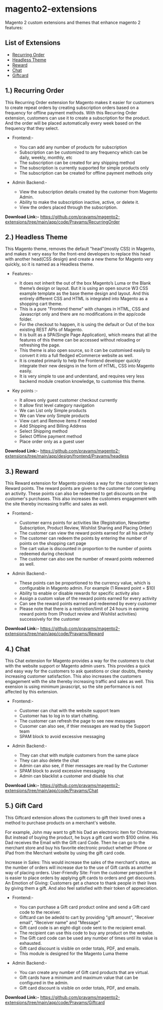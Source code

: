 # magento2-extensions
Magento 2 custom extensions and themes that enhance magento 2 features:

## List of Extensions

* [Recurring Order](#1-recurring-order)
* [Headless Theme](#2-headless-theme)
* [Reward](#3-reward)
* [Chat](#4-chat)
* [Giftcard](#5-giftcard)

## 1.) Recurring Order

This Recurring Order extension for Magento makes it easier for customers to create repeat orders by creating subscription orders based on a frequency for offline payment methods.  With this Recurring Order extension, customers can use it to create a subscription for the product. And the order will be placed automatically every week based on the frequency that they select.

* Frontend:-

    * You can add any number of products for subscription
    * Subscription can be customized to any frequency which can be daily, weekly, monthly, etc
    * The subscription can be created for any shipping method
    * The subscription is currently supported for simple products only
    * The subscription can be created for offline payment methods only
 
* Admin Backend:-

    * View the subscription details created by the customer from Magento Admin.
    * Ability to make the subscription inactive, active, or delete it.
    * View the orders placed through the subscription.

**Download Link:-** <https://github.com/pravams/magento2-extensions/tree/main/app/code/Pravams/RecurringOrder>


## 2.) Headless Theme

This Magento theme, removes the default "head"(mostly CSS) in Magento, and makes it very easy for the front-end developers to replace this head with another head(CSS design) and create a new theme for Magento very quickly, so it is named as a Headless theme.

* Features:-

    * It does not inherit the out of the box Magento’s Luma or the Blank theme’s design or layout. But it is using an open source W3 CSS example template as the base theme design and layout. And this entirely different CSS and HTML is integrated into Magento as a shopping cart theme.
    * This is a pure "Frontend theme" with changes in HTML, CSS and Javascript only and there are no modifications in the app/code folder.
    * For the checkout to happen, it is using the default or Out of the box existing REST APIs of Magento.
    * It is built as a SPA(Single Page Application), which means that all the features of this theme can be accessed without reloading or refreshing the page.
    * This theme is also open source, so it can be customised easily to convert it into a full fledged eCommerce website as well.
    * It is created primarily to help the Frontend developer quickly integrate their new designs in the form of HTML, CSS into Magento easily.
    * It is very simple to use and understand, and requires very less backend module creation knowledge, to customise this theme.
 
* Key points :-
    * It allows only guest customer checkout currently
    * It allow first level category navigation
    * We can List only Simple products
    * We can View only Simple products
    * View cart and Remove items if needed
    * Add Shipping and Billing Address 
    * Select Shipping method
    * Select Offline payment method
    * Place order only as a guest user


**Download Link:-** <https://github.com/pravams/magento2-extensions/tree/main/app/design/frontend/Pravams/headless>


## 3.) Reward

This Reward extension for Magento provides a way for the customer to earn Reward points. The reward points are given to the customer for completing an activity. These points can also be redeemed to get discounts on the customer's purchases. This also increases the customers engagement with the site thereby increasing traffic and sales as well.

* Frontend:-

    * Customer earns points for activities like (Registration, Newsletter Subscription, Product Review, Wishlist Sharing and Placing Order)
    * The customer can view the reward points earned for all his activity
    * The customer can redeem the points by entering the number of points on the shopping cart page
    * The cart value is discounted in proportion to the number of points redeemed during checkout    
    * The customer can also see the number of reward points redeemed as well.
 
* Admin Backend:-

    * These points can be proportioned to the currency value, which is configurable in Magento admin. For example (1 Reward point = $10)
    * Ability to enable or disable rewards for specific activity also
    * Assign a custom value of the reward points earned for every activity
    * Can see the reward points earned and redeemed by every customer
    * Please note that there is a restriction/limit of 24 hours in earning reward points from (Product review and Wishlist activities) successively for the customer

**Download Link:-** <https://github.com/pravams/magento2-extensions/tree/main/app/code/Pravams/Reward>

## 4.) Chat

This Chat extension for Magento provides a way for the customers to chat with the website support or Magento admin users. This provides a quick and easy way for the customers to ask questions or clear doubts, thereby increasing customer satisfaction. This also increases the customers engagement with the site thereby increasing traffic and sales as well. This exension is using minimum javascript, so the site performance is not affected by this extension.

* Frontend:-

    * Customer can chat with the website support team
    * Customer has to log in to start chatting.
    * The customer can refresh the page to see new messages
    * Cusomer can also see, if thier messages are read by the Support team
    * SPAM block to avoid excessive messaging

* Admin Backend:-

    * They can chat with mutiple customers from the same place
    * They can also delete the chat
    * Admin can also see, if thier messages are read by the Customer
    * SPAM block to avoid excessive messaging
    * Admin can blacklist a customer and disable his chat

**Download Link:-** <https://github.com/pravams/magento2-extensions/tree/main/app/code/Pravams/Chat>

## 5.) Gift Card

This Giftcard extension allows the customers to gift their loved ones a method to purchase products on a merchant's website.

For example, John may want to gift his Dad an electronic item for Christmas. But instead of buying the product, he buys a gift card worth $100 online. His Dad receives the Email with the Gift card Code. Then he can go to the merchant store and buy his favorite electronic product whether iPhone or iPad from the Merchant website by using the gift card code.

Increase in Sales: This would increase the sales of the merchant's store, as the number of orders will increase due to the use of Gift cards as another way of placing orders.
User-Friendly Site: From the customer perspective it is easier to place orders by applying gift cards to orders and get discounts.
An Emotion of Giving: Customers get a chance to thank people in their lives by giving them a gift. And also feel satisfied with their token of appreciation.


* Frontend:-

    * You can purchase a Gift card product online and send a Gift card code to the receiver.
    * Giftcard can be adedd to cart by providing "gift amount", "Receiver email", "Receiver name" and "Message"
    * Gift card code is an eight-digit code sent to the recipient email.
    * The recipient can use this code to buy any product on the website.
    * The Gift card code can be used any number of times until its value is exhausted.
    * Gift card discount is visible on order totals, PDF, and emails.    
    * This module is designed for the Magento Luma theme
 
* Admin Backend:-

    * You can create any number of Gift card products that are virtual.
    * Gift cards have a minimum and maximum value that can be configured in the admin.
    * Gift card discount is visible on order totals, PDF, and emails.


**Download Link:-** <https://github.com/pravams/magento2-extensions/tree/main/app/code/Pravams/Giftcard>
